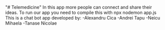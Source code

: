 "# Telemedicine" 
In this app more people can connect and share their ideas.
To run our app you need to compile this with npx nodemon app.js
This is a chat bot app developed by: 
-Alexandru Cica
-Andrei Tapu
-Neicu Mihaela
-Tanase Nicolae